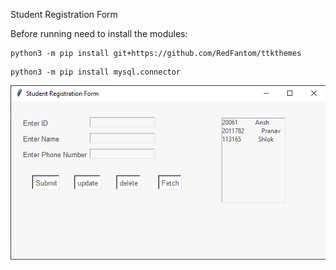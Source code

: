 Student Registration Form

Before running need to install the  modules:

```
python3 -m pip install git+https://github.com/RedFantom/ttkthemes
```

```
python3 -m pip install mysql.connector
```
![img_1.png](img_1.png)